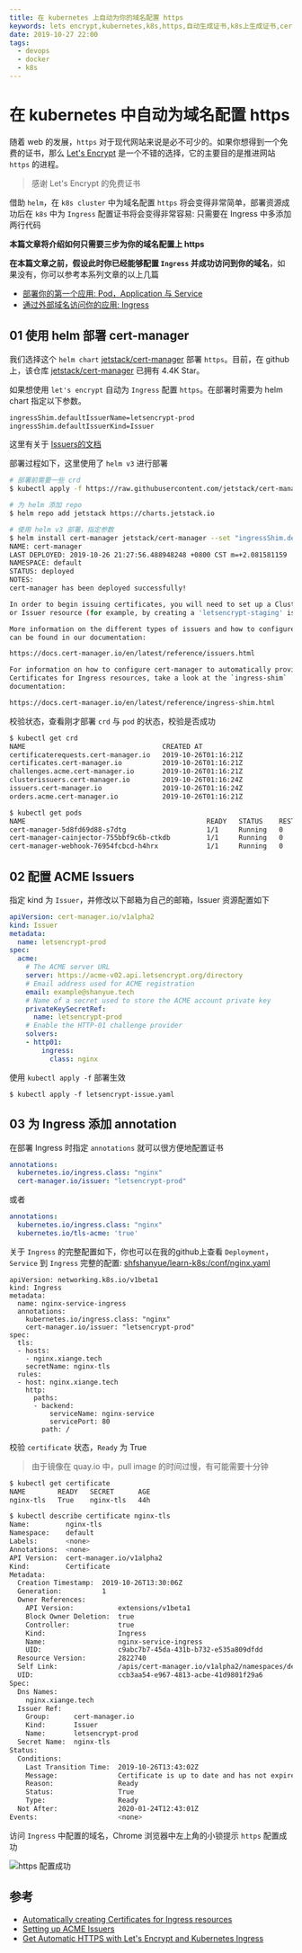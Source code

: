 ```yaml
---
title: 在 kubernetes 上自动为你的域名配置 https
keywords: lets encrypt,kubernetes,k8s,https,自动生成证书,k8s上生成证书,cert-manager,devops
date: 2019-10-27 22:00
tags:
  - devops
  - docker
  - k8s
---
```


# 在 kubernetes 中自动为域名配置 https

随着 web 的发展，`https` 对于现代网站来说是必不可少的。如果你想得到一个免费的证书，那么 [Let's Encrypt](https://letsencrypt.org/) 是一个不错的选择，它的主要目的是推进网站 `https` 的进程。

> 感谢 Let's Encrypt 的免费证书

借助 `helm`，在 `k8s cluster` 中为域名配置 `https` 将会变得非常简单，部署资源成功后在 `k8s` 中为 `Ingress` 配置证书将会变得非常容易: 只需要在 Ingress 中多添加两行代码

**本篇文章将介绍如何只需要三步为你的域名配置上 https**

**在本篇文章之前，假设此时你已经能够配置 `Ingress` 并成功访问到你的域名**，如果没有，你可以参考本系列文章的以上几篇

+ [部署你的第一个应用: Pod，Application 与 Service](https://shanyue.tech/k8s/pod)
+ [通过外部域名访问你的应用: Ingress](https://shanyue.tech/k8s/ingress)

<!--more-->

## 01 使用 helm 部署 cert-manager

我们选择这个 `helm chart` [jetstack/cert-manager](https://hub.helm.sh/charts/jetstack/cert-manager) 部署 `https`。目前，在 github 上，该仓库 [jetstack/cert-manager](https://github.com/jetstack/cert-manager) 已拥有 4.4K Star。

如果想使用 `let's encrypt` 自动为 `Ingress` 配置 `https`。在部署时需要为 helm chart 指定以下参数。

``` bash
ingressShim.defaultIssuerName=letsencrypt-prod
ingressShim.defaultIssuerKind=Issuer
```


这里有关于 [Issuers的文档](https://docs.cert-manager.io/en/latest/reference/issuers.html)

部署过程如下，这里使用了 `helm v3` 进行部署

``` bash
# 部署前需要一些 crd
$ kubectl apply -f https://raw.githubusercontent.com/jetstack/cert-manager/release-0.11/deploy/manifests/00-crds.yaml

# 为 helm 添加 repo
$ helm repo add jetstack https://charts.jetstack.io

# 使用 helm v3 部署，指定参数
$ helm install cert-manager jetstack/cert-manager --set "ingressShim.defaultIssuerName=letsencrypt-prod,ingressShim.defaultIssuerKind=Issuer"
NAME: cert-manager
LAST DEPLOYED: 2019-10-26 21:27:56.488948248 +0800 CST m=+2.081581159
NAMESPACE: default
STATUS: deployed
NOTES:
cert-manager has been deployed successfully!

In order to begin issuing certificates, you will need to set up a ClusterIssuer
or Issuer resource (for example, by creating a 'letsencrypt-staging' issuer).

More information on the different types of issuers and how to configure them
can be found in our documentation:

https://docs.cert-manager.io/en/latest/reference/issuers.html

For information on how to configure cert-manager to automatically provision
Certificates for Ingress resources, take a look at the `ingress-shim`
documentation:

https://docs.cert-manager.io/en/latest/reference/ingress-shim.html
```

校验状态，查看刚才部署 `crd` 与 `pod` 的状态，校验是否成功

``` bash
$ kubectl get crd
NAME                                  CREATED AT
certificaterequests.cert-manager.io   2019-10-26T01:16:21Z
certificates.cert-manager.io          2019-10-26T01:16:21Z
challenges.acme.cert-manager.io       2019-10-26T01:16:21Z
clusterissuers.cert-manager.io        2019-10-26T01:16:24Z
issuers.cert-manager.io               2019-10-26T01:16:24Z
orders.acme.cert-manager.io           2019-10-26T01:16:21Z

$ kubectl get pods
NAME                                             READY   STATUS    RESTARTS   AGE
cert-manager-5d8fd69d88-s7dtg                    1/1     Running   0          57s
cert-manager-cainjector-755bbf9c6b-ctkdb         1/1     Running   0          57s
cert-manager-webhook-76954fcbcd-h4hrx            1/1     Running   0          57s
```

## 02 配置 ACME Issuers

指定 kind 为 `Issuer`，并修改以下邮箱为自己的邮箱，Issuer 资源配置如下

``` yaml
apiVersion: cert-manager.io/v1alpha2
kind: Issuer
metadata:
  name: letsencrypt-prod
spec:
  acme:
    # The ACME server URL
    server: https://acme-v02.api.letsencrypt.org/directory
    # Email address used for ACME registration
    email: example@shanyue.tech
    # Name of a secret used to store the ACME account private key
    privateKeySecretRef:
      name: letsencrypt-prod
    # Enable the HTTP-01 challenge provider
    solvers:
    - http01:
        ingress:
          class: nginx
```

使用 `kubectl apply -f` 部署生效

``` shell
$ kubectl apply -f letsencrypt-issue.yaml
```

## 03 为 Ingress 添加 annotation

在部署 Ingress 时指定 `annotations` 就可以很方便地配置证书

``` yaml
annotations:
  kubernetes.io/ingress.class: "nginx"
  cert-manager.io/issuer: "letsencrypt-prod"
```

或者

``` yaml
annotations:
  kubernetes.io/ingress.class: "nginx"
  kubernetes.io/tls-acme: 'true'
```


关于 `Ingress` 的完整配置如下，你也可以在我的github上查看 `Deployment`，`Service` 到 `Ingress` 完整的配置: [shfshanyue/learn-k8s:/conf/nginx.yaml](https://github.com/shfshanyue/learn-k8s/blob/master/conf/nginx.yaml)

``` yaml{6,7}
apiVersion: networking.k8s.io/v1beta1
kind: Ingress
metadata:
  name: nginx-service-ingress
  annotations:
    kubernetes.io/ingress.class: "nginx"
    cert-manager.io/issuer: "letsencrypt-prod"
spec:
  tls:
  - hosts:
    - nginx.xiange.tech
    secretName: nginx-tls
  rules:
  - host: nginx.xiange.tech
    http:
      paths:
      - backend:
          serviceName: nginx-service
          servicePort: 80
        path: /
```

校验 `certificate` 状态，`Ready` 为 True

> 由于镜像在 quay.io 中，pull image 的时间过慢，有可能需要十分钟

``` bash
$ kubectl get certificate
NAME        READY   SECRET      AGE
nginx-tls   True    nginx-tls   44h

$ kubectl describe certificate nginx-tls
Name:         nginx-tls
Namespace:    default
Labels:       <none>
Annotations:  <none>
API Version:  cert-manager.io/v1alpha2
Kind:         Certificate
Metadata:
  Creation Timestamp:  2019-10-26T13:30:06Z
  Generation:          1
  Owner References:
    API Version:           extensions/v1beta1
    Block Owner Deletion:  true
    Controller:            true
    Kind:                  Ingress
    Name:                  nginx-service-ingress
    UID:                   c9abc7b7-45da-431b-b732-e535a809dfdd
  Resource Version:        2822740
  Self Link:               /apis/cert-manager.io/v1alpha2/namespaces/default/certificates/nginx-tls
  UID:                     ccb3aa54-e967-4813-acbe-41d9801f29a6
Spec:
  Dns Names:
    nginx.xiange.tech
  Issuer Ref:
    Group:      cert-manager.io
    Kind:       Issuer
    Name:       letsencrypt-prod
  Secret Name:  nginx-tls
Status:
  Conditions:
    Last Transition Time:  2019-10-26T13:43:02Z
    Message:               Certificate is up to date and has not expired
    Reason:                Ready
    Status:                True
    Type:                  Ready
  Not After:               2020-01-24T12:43:01Z
Events:                    <none>
```

访问 `Ingress` 中配置的域名，Chrome 浏览器中左上角的小锁提示 `https` 配置成功

![https 配置成功](./assets/nginx-https.jpg)

## 参考

+ [Automatically creating Certificates for Ingress resources](https://docs.cert-manager.io/en/latest/tasks/issuing-certificates/ingress-shim.html)
+ [Setting up ACME Issuers](https://docs.cert-manager.io/en/latest/tasks/issuers/setup-acme/index.html)
+ [Get Automatic HTTPS with Let's Encrypt and Kubernetes Ingress](https://akomljen.com/get-automatic-https-with-lets-encrypt-and-kubernetes-ingress/)
